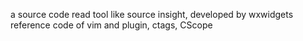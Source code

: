 a source code read tool like source insight, developed by wxwidgets reference code of vim and plugin, ctags, CScope